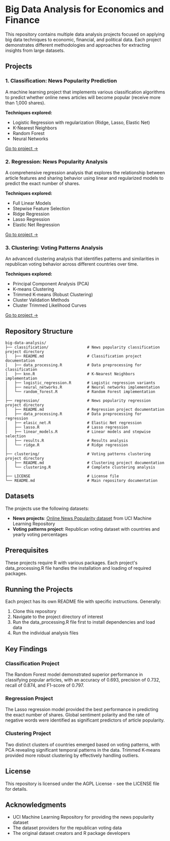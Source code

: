 # Big Data Analysis for Economics and Finance

This repository contains multiple data analysis projects focused on applying big data techniques to economic, financial, and political data. Each project demonstrates different methodologies and approaches for extracting insights from large datasets.

## Projects

### 1. Classification: News Popularity Prediction

A machine learning project that implements various classification algorithms to predict whether online news articles will become popular (receive more than 1,000 shares).

**Techniques explored:**
- Logistic Regression with regularization (Ridge, Lasso, Elastic Net)
- K-Nearest Neighbors
- Random Forest
- Neural Networks

[Go to project →](./classification/)

### 2. Regression: News Popularity Analysis

A comprehensive regression analysis that explores the relationship between article features and sharing behavior using linear and regularized models to predict the exact number of shares.

**Techniques explored:**
- Full Linear Models
- Stepwise Feature Selection
- Ridge Regression
- Lasso Regression
- Elastic Net Regression

[Go to project →](./regression/)

### 3. Clustering: Voting Patterns Analysis

An advanced clustering analysis that identifies patterns and similarities in republican voting behavior across different countries over time.

**Techniques explored:**
- Principal Component Analysis (PCA)
- K-means Clustering
- Trimmed K-means (Robust Clustering)
- Cluster Validation Methods
- Cluster Trimmed Likelihood Curves

[Go to project →](./clustering/)

## Repository Structure

```
big-data-analysis/
├── classification/                 # News popularity classification project directory
│   ├── README.md                   # Classification project documentation
│   ├── data_processing.R           # Data preprocessing for classification
│   ├── knn.R                       # K-Nearest Neighbors implementation
│   ├── logistic_regression.R       # Logistic regression variants
│   ├── neural_networks.R           # Neural networks implementation
│   └── random_forest.R             # Random Forest implementation
│
├── regression/                     # News popularity regression project directory
│   ├── README.md                   # Regression project documentation
│   ├── data_processing.R           # Data preprocessing for regression
│   ├── elasic_net.R                # Elastic Net regression
│   ├── lasso.R                     # Lasso regression
│   ├── linear_models.R             # Linear models and stepwise selection
│   ├── results.R                   # Results analysis
│   └── ridge.R                     # Ridge regression
│
├── clustering/                     # Voting patterns clustering project directory
│   ├── README.md                   # Clustering project documentation
│   └── clustering.R                # Complete clustering analysis
│
├── LICENSE                         # License file
└── README.md                       # Main repository documentation
```

## Datasets

The projects use the following datasets:

- **News projects**: [Online News Popularity dataset](https://archive.ics.uci.edu/ml/datasets/Online+News+Popularity) from UCI Machine Learning Repository
- **Voting patterns project**: Republican voting dataset with countries and yearly voting percentages

## Prerequisites

These projects require R with various packages. Each project's data_processing.R file handles the installation and loading of required packages.

## Running the Projects

Each project has its own README file with specific instructions. Generally:

1. Clone this repository
2. Navigate to the project directory of interest
3. Run the data_processing.R file first to install dependencies and load data
4. Run the individual analysis files

## Key Findings

### Classification Project
The Random Forest model demonstrated superior performance in classifying popular articles, with an accuracy of 0.693, precision of 0.732, recall of 0.874, and F1-score of 0.797.

### Regression Project
The Lasso regression model provided the best performance in predicting the exact number of shares. Global sentiment polarity and the rate of negative words were identified as significant predictors of article popularity.

### Clustering Project
Two distinct clusters of countries emerged based on voting patterns, with PCA revealing significant temporal patterns in the data. Trimmed K-means provided more robust clustering by effectively handling outliers.

## License

This repository is licensed under the AGPL License - see the LICENSE file for details.

## Acknowledgments

- UCI Machine Learning Repository for providing the news popularity dataset
- The dataset providers for the republican voting data
- The original dataset creators and R package developers
